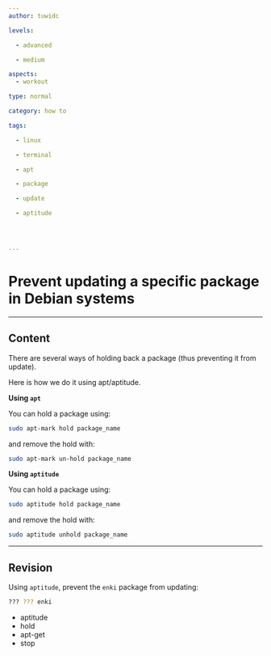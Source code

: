 ```yaml
---
author: tuwidc

levels:

  - advanced

  - medium

aspects:
  - workout

type: normal

category: how to

tags:

  - linux

  - terminal

  - apt

  - package

  - update

  - aptitude




---
```


# Prevent updating a specific package in Debian systems

---
## Content

There are several ways of holding back a package (thus preventing it from update).

Here is how we do it using apt/aptitude.

**Using `apt`**

You can hold a package using:
```bash
sudo apt-mark hold package_name
```
and remove the hold with:
```bash
sudo apt-mark un-hold package_name
```

**Using `aptitude`**

You can hold a package using:
```bash
sudo aptitude hold package_name
```
and remove the hold with:
```bash
sudo aptitude unhold package_name
```

---
## Revision

Using `aptitude`, prevent the `enki` package from updating:
```bash
??? ??? enki
```

* aptitude
* hold
* apt-get
* stop

 

